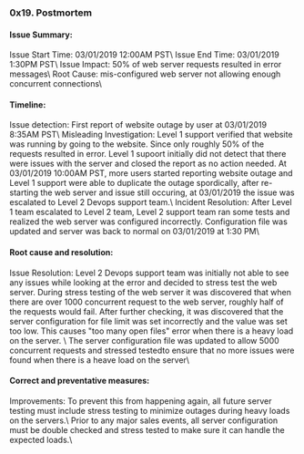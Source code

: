 ### 0x19. Postmortem


#### Issue Summary:
Issue Start Time: 03/01/2019 12:00AM PST\\
Issue End Time: 03/01/2019 1:30PM PST\\
Issue Impact: 50% of web server requests resulted in error messages\\
Root Cause: mis-configured web server not allowing enough concurrent connections\\

#### Timeline:
Issue detection: First report of website outage by user at 03/01/2019 8:35AM PST\\
Misleading Investigation: Level 1 support verified that website was running by going to the website.  Since only roughly 50% of the requests resulted in error.  Level 1 supoort initially did not detect that there were issues with the server and closed the report as no action needed.  At 03/01/2019 10:00AM PST, more users started reporting website outage and Level 1 support were able to duplicate the outage spordically, after re-starting the web server and issue still occuring, at 03/01/2019 the issue was escalated to Level 2 Devops support team.\\ 
Incident Resolution: After Level 1 team escalated to Level 2 team, Level 2 support team ran some tests and realized the web server was configured incorrectly.  Configuration file was updated and server was back to normal on 03/01/2019 at 1:30 PM\\

#### Root cause and resolution:
Issue Resolution: Level 2 Devops support team was initially not able to see any issues while looking at the error and decided to stress test the web server.  During stress testing of the web server it was discovered that when there are over 1000 concurrent request to the web server, roughly half of the requests would fail.  After further checking, it was discovered that the server configuration for file limit was set incorrectly and the value was set too low.  This causes "too many open files" error when there is a heavy load on the server. \\
The server configuration file was updated to allow 5000 concurrent requests and stressed testedto ensure that no more issues were found when there is a heave load on the server\\

#### Correct and preventative measures:
Improvements: To prevent this from happening again, all future server testing must include stress testing to minimize outages during heavy loads on the servers.\\
Prior to any major sales events, all server configuration must be double checked and stress tested to make sure it can handle the expected loads.\\ 



